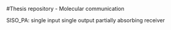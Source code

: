 #Thesis repository - Molecular communication

SISO_PA: single input single output partially absorbing receiver
